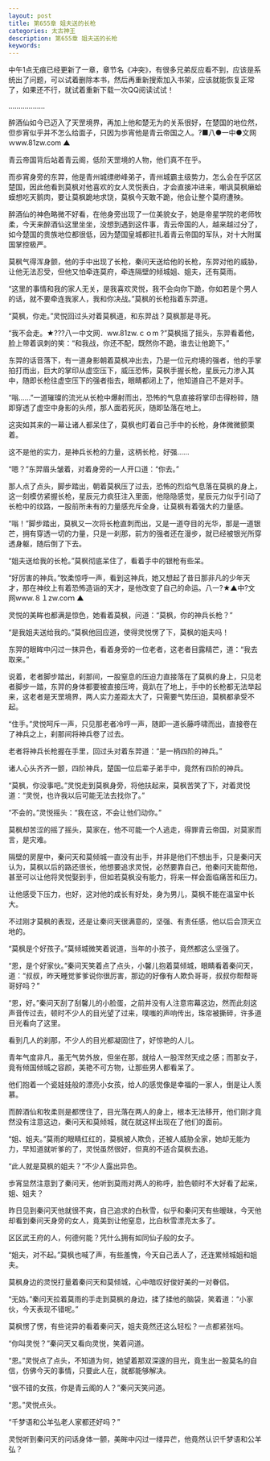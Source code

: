 ```yaml
---
layout: post
title: 第655章 姐夫送的长枪
categories: 太古神王
description: 第655章 姐夫送的长枪
keywords:
---
```


中午1点无痕已经更新了一章，章节名《冲突》，有很多兄弟反应看不到，应该是系统出了问题，可以试着删除本书，然后再重新搜索加入书架，应该就能恢复正常了，如果还不行，就试着重新下载一次QQ阅读试试！

………………

醉酒仙如今已迈入了天罡境界，再加上他和楚无为的关系很好，在楚国的地位然，但歩宵似乎并不怎么给面子，只因为歩宵他是青云帝国之人。?■八●一中●文网ｗww.81zw.com ▲

青云帝国背后站着青云阁，低阶天罡境的人物，他们真不在乎。

而歩宵身旁的东羿，他是青州城缥缈峰弟子，青州城霸主级势力，怎么会在乎区区楚国，因此他看到莫枫对他喜欢的女人灵悦表白，才会直接冲进来，嘲讽莫枫癞蛤蟆想吃天鹅肉，要让莫枫跪地求饶，莫枫今天敢不跪，他会让整个莫府遭殃。

醉酒仙的神色略微不好看，在他身旁出现了一位美貌女子，她是帝星学院的老师牧柔，今天来醉酒仙这里坐坐，没想到遇到这件事，青云帝国的人，越来越过分了，如今楚国的贵族地位都很低，因为楚国皇城都驻扎着青云帝国的军队，对十大附属国掌控极严。

莫枫气得浑身颤，他的手中出现了长枪，秦问天送给他的长枪，东羿对他的威胁，让他无法忍受，但他又怕牵连莫府，牵连隔壁的倾城姐、姐夫，还有莫雨。

“这里的事情和我的家人无关，是我喜欢灵悦，我不会向你下跪，你如若是个男人的话，就不要牵连我家人，我和你决战。”莫枫的长枪指着东羿道。

“莫枫，你走。”灵悦回过头对着莫枫道，和东羿战？莫枫那是寻死。

“我不会走。★???八一中文网．ww.81zw.ｃｏm ?”莫枫摇了摇头，东羿看着他，脸上带着讽刺的笑：“和我战，你还不配，既然你不跪，谁去让他跪下。”

东羿的话音落下，有一道身影朝着莫枫冲出去，乃是一位元府境的强者，他的手掌拍打而出，巨大的掌印从虚空压下，威压恐怖，莫枫手握长枪，星辰元力渗入其中，随即长枪往虚空压下的强者指去，眼睛都闭上了，他知道自己不是对手。

“嗡……”一道璀璨的流光从长枪中爆射而出，恐怖的气息直接将掌印击得粉碎，随即穿透了虚空中身影的头颅，那人面若死灰，随即坠落在地上。

这突如其来的一幕让诸人都呆住了，莫枫也盯着自己手中的长枪，身体微微颤栗着。

这不是他的实力，是神兵长枪的力量，这柄长枪，好强……

“嗯？”东羿眉头皱着，对着身旁的一人开口道：“你去。”

那人点了点头，脚步踏出，朝着莫枫压了过去，恐怖的烈焰气息落在莫枫的身上，这一刻模仿紧握长枪，星辰元力疯狂注入里面，他隐隐感觉，星辰元力似乎引动了长枪中的纹路，一股前所未有的力量感充斥全身，让莫枫有着强大的力量感。

“嗡！”脚步踏出，莫枫又一次将长枪直刺而出，又是一道夺目的光华，那是一道银芒，拥有穿透一切的力量，只是一刹那，前方的强者还在漫步，就已经被银光所穿透身躯，随后倒了下去。

“姐夫送给我的长枪。”莫枫彻底呆住了，看着手中的银枪有些呆。

“好厉害的神兵。”牧柔惊呼一声，看到这神兵，她又想起了昔日那非凡的少年天才，那在神纹上有着恐怖造诣的天才，是他改变了自己的命运。八一?★▲中?文网www.８１zw.coｍ ▲

灵悦的美眸也都满是惊色，她看着莫枫，问道：“莫枫，你的神兵长枪？”

“是我姐夫送给我的。”莫枫他回应道，使得灵悦愣了下，莫枫的姐夫吗！

东羿的眼眸中闪过一抹异色，看着身旁的一位老者，这老者目露精芒，道：“我去取来。”

说着，老者脚步踏出，刹那间，一股窒息的压迫力直接落在了莫枫的身上，只见老者脚步一踏，东羿的身体都要被直接压垮，竟趴在了地上，手中的长枪都无法举起来，这老者是天罡境界，两人实力差距太大了，只需要气势压迫，莫枫都承受不起。

“住手。”灵悦呵斥一声，只见那老者冷哼一声，随即一道长藤呼啸而出，直接卷在了神兵之上，刹那间将神兵卷了过去。

老者将神兵长枪握在手里，回过头对着东羿道：“是一柄四阶的神兵。”

诸人心头齐齐一颤，四阶神兵，楚国一位后辈子弟手中，竟然有四阶的神兵。

“莫枫，你没事吧。”灵悦走到莫枫身旁，将他扶起来，莫枫苦笑了下，对着灵悦道：“灵悦，也许我以后可能无法去找你了。”

“不会的。”灵悦摇头：“我在这，不会让他们动你。”

莫枫却苦涩的摇了摇头，莫家在，他不可能一个人逃走，得罪青云帝国，对莫家而言，是灾难。

隔壁的房屋中，秦问天和莫倾城一直没有出手，并非是他们不想出手，只是秦问天认为，莫枫以后的路还很长，他想要追求灵悦，必然要靠自己，他秦问天能帮他，甚至可以让他将灵悦娶到手，但如若莫枫没有能力，将来一样会面临痛苦和压力。

让他感受下压力，也好，这对他的成长有好处，身为男儿，莫枫不能在温室中长大。

不过刚才莫枫的表现，还是让秦问天很满意的，坚强、有责任感，他以后会顶天立地的。

“莫枫是个好孩子。”莫倾城微笑着说道，当年的小孩子，竟然都这么坚强了。

“恩，是个好家伙。”秦问天笑着点了点头，小馨儿抱着莫倾城，眼睛看着秦问天，道：“叔叔，昨天睡觉爹爹说你很厉害，那边的好像有人欺负哥哥，叔叔你帮帮哥哥好吗？”

“恩，好。”秦问天刮了刮馨儿的小脸蛋，之前并没有人注意帘幕这边，然而此刻这声音传过去，顿时不少人的目光望了过来，噗嗤的声响传出，珠帘被撕碎，许多道目光看向了这里。

看到几人的刹那，不少人的目光都凝固住了，好惊艳的人儿。

青年气度非凡，虽无气势外放，但坐在那，就给人一股浑然天成之感；而那女子，竟有倾国倾城之容颜，美艳不可方物，让那些男人都看呆了。

他们抱着一个瓷娃娃般的漂亮小女孩，给人的感觉像是幸福的一家人，倒是让人羡慕。

而醉酒仙和牧柔则是都愣住了，目光落在两人的身上，根本无法移开，他们刚才竟然没有注意这边，秦问天和莫倾城，就在就这样出现在了他们的面前。

“姐、姐夫。”莫雨的眼睛红红的，莫枫被人欺负，还被人威胁全家，她却无能为力，早知道就听爹的了，灵悦虽然很好，但真的不适合莫枫去追。

“此人就是莫枫的姐夫？”不少人露出异色。

歩宵显然注意到了秦问天，他听到莫雨对两人的称呼，脸色顿时不大好看了起来，姐、姐夫？

昨日见到秦问天他就很不爽，自己追求的白秋雪，似乎和秦问天有些暧昧，今天他却看到秦问天身旁的女人，竟美到让他窒息，比白秋雪漂亮太多了。

区区武王府的人，何德何能？凭什么拥有如同仙子般的女子。

“姐夫，对不起。”莫枫也喊了声，有些羞愧，今天自己丢人了，还连累倾城姐和姐夫。

莫枫身边的灵悦打量着秦问天和莫倾城，心中暗叹好俊好美的一对眷侣。

“无妨。”秦问天拉着莫雨的手走到莫枫的身边，揉了揉他的脑袋，笑着道：“小家伙，今天表现不错呢。”

莫枫愣了愣，有些诧异的看着秦问天，姐夫竟然还这么轻松？一点都紧张吗。

“你叫灵悦？”秦问天又看向灵悦，笑着问道。

“恩。”灵悦点了点头，不知道为何，她望着那双深邃的目光，竟生出一股莫名的自信，仿佛今天的事情，只要此人在，就都能够解决。

“很不错的女孩，你是青云阁的人？”秦问天笑问道。

“恩。”灵悦点头。

“千梦语和公羊弘老人家都还好吗？”

灵悦听到秦问天的问话身体一颤，美眸中闪过一缕异芒，他竟然认识千梦语和公羊弘？
